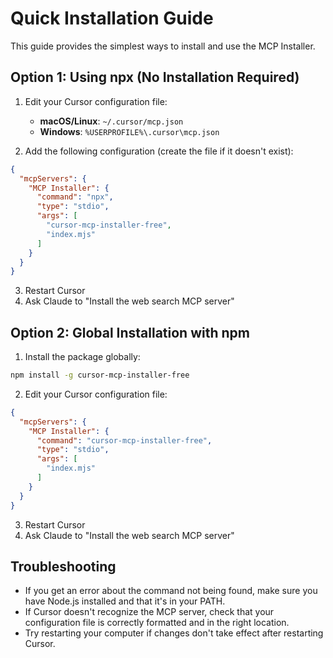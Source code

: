 # Quick Installation Guide

This guide provides the simplest ways to install and use the MCP Installer.

## Option 1: Using npx (No Installation Required)

1. Edit your Cursor configuration file:
   - **macOS/Linux**: `~/.cursor/mcp.json`
   - **Windows**: `%USERPROFILE%\.cursor\mcp.json`

2. Add the following configuration (create the file if it doesn't exist):

```json
{
  "mcpServers": {
    "MCP Installer": {
      "command": "npx",
      "type": "stdio",
      "args": [
        "cursor-mcp-installer-free",
        "index.mjs"
      ]
    }
  }
}
```

3. Restart Cursor
4. Ask Claude to "Install the web search MCP server"

## Option 2: Global Installation with npm

1. Install the package globally:

```bash
npm install -g cursor-mcp-installer-free
```

2. Edit your Cursor configuration file:

```json
{
  "mcpServers": {
    "MCP Installer": {
      "command": "cursor-mcp-installer-free",
      "type": "stdio",
      "args": [
        "index.mjs"
      ]
    }
  }
}
```

3. Restart Cursor
4. Ask Claude to "Install the web search MCP server"

## Troubleshooting

- If you get an error about the command not being found, make sure you have Node.js installed and that it's in your PATH.
- If Cursor doesn't recognize the MCP server, check that your configuration file is correctly formatted and in the right location.
- Try restarting your computer if changes don't take effect after restarting Cursor. 